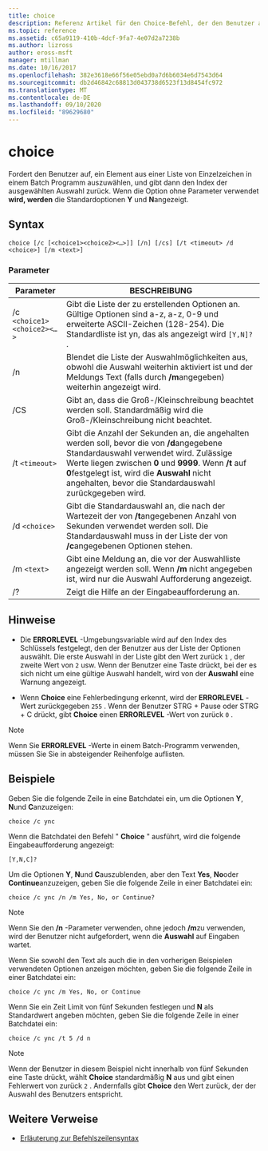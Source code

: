 ```yaml
---
title: choice
description: Referenz Artikel für den Choice-Befehl, der den Benutzer auffordert, ein Element aus einer Liste von Einzelzeichen in einem Batch Programm auszuwählen, und dann den Index der ausgewählten Auswahl zurückgibt.
ms.topic: reference
ms.assetid: c65a9119-410b-4dcf-9fa7-4e07d2a7238b
ms.author: lizross
author: eross-msft
manager: mtillman
ms.date: 10/16/2017
ms.openlocfilehash: 382e3618e66f56e05ebd0a7d6b6034e6d7543d64
ms.sourcegitcommit: db2d46842c68813d043738d6523f13d8454fc972
ms.translationtype: MT
ms.contentlocale: de-DE
ms.lasthandoff: 09/10/2020
ms.locfileid: "89629680"
---
```

# <a name="choice"></a>choice

Fordert den Benutzer auf, ein Element aus einer Liste von Einzelzeichen in einem Batch Programm auszuwählen, und gibt dann den Index der ausgewählten Auswahl zurück. Wenn die Option ohne Parameter verwendet **wird, werden** die Standardoptionen **Y** und **N**angezeigt.

## <a name="syntax"></a>Syntax

```
choice [/c [<choice1><choice2><…>]] [/n] [/cs] [/t <timeout> /d <choice>] [/m <text>]
```

### <a name="parameters"></a>Parameter

| Parameter | BESCHREIBUNG |
| --------- | ----------- |
| /c `<choice1><choice2><…>` | Gibt die Liste der zu erstellenden Optionen an. Gültige Optionen sind a-z, a-z, 0-9 und erweiterte ASCII-Zeichen (128-254). Die Standardliste ist yn, das als angezeigt wird `[Y,N]?` . |
| /n | Blendet die Liste der Auswahlmöglichkeiten aus, obwohl die Auswahl weiterhin aktiviert ist und der Meldungs Text (falls durch **/m**angegeben) weiterhin angezeigt wird. |
| /CS | Gibt an, dass die Groß-/Kleinschreibung beachtet werden soll. Standardmäßig wird die Groß-/Kleinschreibung nicht beachtet. |
| /t `<timeout>` | Gibt die Anzahl der Sekunden an, die angehalten werden soll, bevor die von **/d**angegebene Standardauswahl verwendet wird. Zulässige Werte liegen zwischen **0** und **9999**. Wenn **/t** auf **0**festgelegt ist, wird die **Auswahl** nicht angehalten, bevor die Standardauswahl zurückgegeben wird. |
| /d `<choice>` | Gibt die Standardauswahl an, die nach der Wartezeit der von **/t**angegebenen Anzahl von Sekunden verwendet werden soll. Die Standardauswahl muss in der Liste der von **/c**angegebenen Optionen stehen. |
| /m `<text>` | Gibt eine Meldung an, die vor der Auswahlliste angezeigt werden soll. Wenn **/m** nicht angegeben ist, wird nur die Auswahl Aufforderung angezeigt. |
| /? | Zeigt die Hilfe an der Eingabeaufforderung an. |

## <a name="remarks"></a>Hinweise

- Die **ERRORLEVEL** -Umgebungsvariable wird auf den Index des Schlüssels festgelegt, den der Benutzer aus der Liste der Optionen auswählt. Die erste Auswahl in der Liste gibt den Wert zurück `1` , der zweite Wert von `2` usw. Wenn der Benutzer eine Taste drückt, bei der es sich nicht um eine gültige Auswahl handelt, wird von der **Auswahl** eine Warnung angezeigt.

- Wenn **Choice** eine Fehlerbedingung erkennt, wird der **ERRORLEVEL** -Wert zurückgegeben `255` . Wenn der Benutzer STRG + Pause oder STRG + C drückt, gibt **Choice** einen **ERRORLEVEL** -Wert von zurück `0` .

> [!NOTE]
> Wenn Sie **ERRORLEVEL** -Werte in einem Batch-Programm verwenden, müssen Sie Sie in absteigender Reihenfolge auflisten.

## <a name="examples"></a>Beispiele

Geben Sie die folgende Zeile in eine Batchdatei ein, um die Optionen **Y**, **N**und **C**anzuzeigen:

```
choice /c ync
```

Wenn die Batchdatei den Befehl " **Choice** " ausführt, wird die folgende Eingabeaufforderung angezeigt:

```
[Y,N,C]?
```

Um die Optionen **Y**, **N**und **C**auszublenden, aber den Text **Yes**, **No**oder **Continue**anzuzeigen, geben Sie die folgende Zeile in einer Batchdatei ein:

```
choice /c ync /n /m Yes, No, or Continue?
```

> [!NOTE]
> Wenn Sie den **/n** -Parameter verwenden, ohne jedoch **/m**zu verwenden, wird der Benutzer nicht aufgefordert, wenn die **Auswahl** auf Eingaben wartet.

Wenn Sie sowohl den Text als auch die in den vorherigen Beispielen verwendeten Optionen anzeigen möchten, geben Sie die folgende Zeile in einer Batchdatei ein:

```
choice /c ync /m Yes, No, or Continue
```

Wenn Sie ein Zeit Limit von fünf Sekunden festlegen und **N** als Standardwert angeben möchten, geben Sie die folgende Zeile in einer Batchdatei ein:

```
choice /c ync /t 5 /d n
```

> [!NOTE]
> Wenn der Benutzer in diesem Beispiel nicht innerhalb von fünf Sekunden eine Taste drückt, wählt **Choice** standardmäßig **N** aus und gibt einen Fehlerwert von zurück `2` . Andernfalls gibt **Choice** den Wert zurück, der der Auswahl des Benutzers entspricht.

## <a name="additional-references"></a>Weitere Verweise

- [Erläuterung zur Befehlszeilensyntax](command-line-syntax-key.md)
